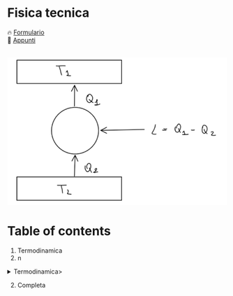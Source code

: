# Fisica tecnica

🔥 [Formulario](https://github.com/mastroalex/fisicatecnica/blob/main/fisica_tecnica.pdf)
<br>
📝 [Appunti](https://github.com/mastroalex/fisicatecnica/blob/main/fisica_tecnica.pdf)
<br>
<br>

![Wallpaper](https://github.com/mastroalex/fisicatecnica/blob/main/figures/cicloinverso.png)
<br>

# Table of contents

1. Termodinamica
2.  n
<details>
  <summary>Termodinamica></summary>
  <br/>
* Introduzione
 * Misure
</details>  

  2. Completa



